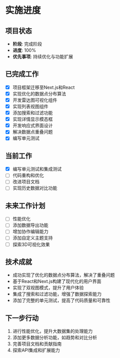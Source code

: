 # 实施进度

## 项目状态
- **阶段**: 完成阶段
- **进度**: 100%
- **优先事项**: 持续优化与功能扩展

## 已完成工作
- [x] 项目框架迁移至Next.js和React
- [x] 实现优化的数据点分布算法
- [x] 开发雷达图可视化组件
- [x] 实现列表视图组件
- [x] 添加搜索和过滤功能
- [x] 实现详情显示模态框
- [x] 开发响应式界面设计
- [x] 解决数据点重叠问题
- [x] 编写单元测试

## 当前工作
- [x] 编写单元测试和集成测试
- [ ] 代码重构和优化
- [ ] 改进项目文档
- [ ] 实现历史数据对比功能

## 未来工作计划
- [ ] 性能优化
- [ ] 添加数据导出功能
- [ ] 增加协作编辑能力
- [ ] 添加自定义主题支持
- [ ] 探索3D可视化效果

## 技术成就
- 成功实现了优化的数据点分布算法，解决了重叠问题
- 基于React和Next.js构建了现代化的用户界面
- 实现了双视图模式，提升了用户体验
- 集成了搜索和过滤功能，增强了数据探索能力
- 添加了完整的单元测试，提高了代码质量和可靠性

## 下一步行动
1. 进行性能优化，提升大数据集的处理能力
2. 添加更多数据分析功能，如趋势和对比分析
3. 完善项目文档和贡献指南
4. 探索API集成和扩展能力 